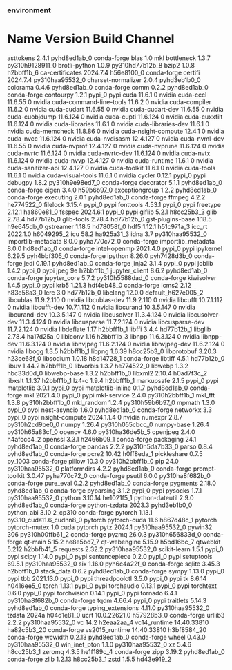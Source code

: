 ### environment
# Name                    Version                   Build  Channel
asttokens                 2.4.1              pyhd8ed1ab_0    conda-forge
blas                      1.0                         mkl
bottleneck                1.3.7           py310h9128911_0
brotli-python             1.0.9           py310hd77b12b_8
bzip2                     1.0.8                h2bbff1b_6
ca-certificates           2024.7.4             h56e8100_0    conda-forge
certifi                   2024.7.4        py310haa95532_0
charset-normalizer        2.0.4              pyhd3eb1b0_0
colorama                  0.4.6              pyhd8ed1ab_0    conda-forge
comm                      0.2.2              pyhd8ed1ab_0    conda-forge
contourpy                 1.2.1                    pypi_0    pypi
cuda                      11.6.1                        0    nvidia
cuda-cccl                 11.6.55                       0    nvidia
cuda-command-line-tools   11.6.2                        0    nvidia
cuda-compiler             11.6.2                        0    nvidia
cuda-cudart               11.6.55                       0    nvidia
cuda-cudart-dev           11.6.55                       0    nvidia
cuda-cuobjdump            11.6.124                      0    nvidia
cuda-cupti                11.6.124                      0    nvidia
cuda-cuxxfilt             11.6.124                      0    nvidia
cuda-libraries            11.6.1                        0    nvidia
cuda-libraries-dev        11.6.1                        0    nvidia
cuda-memcheck             11.8.86                       0    nvidia
cuda-nsight-compute       12.4.1                        0    nvidia
cuda-nvcc                 11.6.124                      0    nvidia
cuda-nvdisasm             12.4.127                      0    nvidia
cuda-nvml-dev             11.6.55                       0    nvidia
cuda-nvprof               12.4.127                      0    nvidia
cuda-nvprune              11.6.124                      0    nvidia
cuda-nvrtc                11.6.124                      0    nvidia
cuda-nvrtc-dev            11.6.124                      0    nvidia
cuda-nvtx                 11.6.124                      0    nvidia
cuda-nvvp                 12.4.127                      0    nvidia
cuda-runtime              11.6.1                        0    nvidia
cuda-sanitizer-api        12.4.127                      0    nvidia
cuda-toolkit              11.6.1                        0    nvidia
cuda-tools                11.6.1                        0    nvidia
cuda-visual-tools         11.6.1                        0    nvidia
cycler                    0.12.1                   pypi_0    pypi
debugpy                   1.8.2           py310h9e98ed7_0    conda-forge
decorator                 5.1.1              pyhd8ed1ab_0    conda-forge
eigen                     3.4.0                h59b6b97_0
exceptiongroup            1.2.2              pyhd8ed1ab_0    conda-forge
executing                 2.0.1              pyhd8ed1ab_0    conda-forge
ffmpeg                    4.2.2                he774522_0
filelock                  3.15.4                   pypi_0    pypi
fonttools                 4.53.1                   pypi_0    pypi
freetype                  2.12.1               ha860e81_0
fsspec                    2024.6.1                 pypi_0    pypi
giflib                    5.2.1                h8cc25b3_3
glib                      2.78.4               hd77b12b_0
glib-tools                2.78.4               hd77b12b_0
gst-plugins-base          1.18.5               h9e645db_0
gstreamer                 1.18.5               hd78058f_0
hdf5                      1.12.1               h51c971a_3
icc_rt                    2022.1.0             h6049295_2
icu                       58.2                 ha925a31_3
idna                      3.7             py310haa95532_0
importlib-metadata        8.0.0              pyha770c72_0    conda-forge
importlib_metadata        8.0.0                hd8ed1ab_0    conda-forge
intel-openmp              2021.4.0                 pypi_0    pypi
ipykernel                 6.29.5             pyh4bbf305_0    conda-forge
ipython                   8.26.0             pyh7428d3b_0    conda-forge
jedi                      0.19.1             pyhd8ed1ab_0    conda-forge
jinja2                    3.1.4                    pypi_0    pypi
joblib                    1.4.2                    pypi_0    pypi
jpeg                      9e                   h2bbff1b_1
jupyter_client            8.6.2              pyhd8ed1ab_0    conda-forge
jupyter_core              5.7.2           py310h5588dad_0    conda-forge
kiwisolver                1.4.5                    pypi_0    pypi
krb5                      1.21.3               hdf4eb48_0    conda-forge
lcms2                     2.12                 h83e58a3_0
lerc                      3.0                  hd77b12b_0
libclang                  12.0.0          default_h627e005_2
libcublas                 11.9.2.110                    0    nvidia
libcublas-dev             11.9.2.110                    0    nvidia
libcufft                  10.7.1.112                    0    nvidia
libcufft-dev              10.7.1.112                    0    nvidia
libcurand                 10.3.5.147                    0    nvidia
libcurand-dev             10.3.5.147                    0    nvidia
libcusolver               11.3.4.124                    0    nvidia
libcusolver-dev           11.3.4.124                    0    nvidia
libcusparse               11.7.2.124                    0    nvidia
libcusparse-dev           11.7.2.124                    0    nvidia
libdeflate                1.17                 h2bbff1b_1
libffi                    3.4.4                hd77b12b_1
libglib                   2.78.4               ha17d25a_0
libiconv                  1.16                 h2bbff1b_3
libnpp                    11.6.3.124                    0    nvidia
libnpp-dev                11.6.3.124                    0    nvidia
libnvjpeg                 11.6.2.124                    0    nvidia
libnvjpeg-dev             11.6.2.124                    0    nvidia
libogg                    1.3.5                h2bbff1b_1
libpng                    1.6.39               h8cc25b3_0
libprotobuf               3.20.3               h23ce68f_0
libsodium                 1.0.18               h8d14728_1    conda-forge
libtiff                   4.5.1                hd77b12b_0
libuv                     1.44.2               h2bbff1b_0
libvorbis                 1.3.7                he774522_0
libwebp                   1.3.2                hbc33d0d_0
libwebp-base              1.3.2                h2bbff1b_0
libxml2                   2.10.4               h0ad7f3c_2
libxslt                   1.1.37               h2bbff1b_1
lz4-c                     1.9.4                h2bbff1b_1
markupsafe                2.1.5                    pypi_0    pypi
matplotlib                3.9.1                    pypi_0    pypi
matplotlib-inline         0.1.7              pyhd8ed1ab_0    conda-forge
mkl                       2021.4.0                 pypi_0    pypi
mkl-service               2.4.0           py310h2bbff1b_1
mkl_fft                   1.3.8           py310h2bbff1b_0
mkl_random                1.2.4           py310h59b6b97_0
mpmath                    1.3.0                    pypi_0    pypi
nest-asyncio              1.6.0              pyhd8ed1ab_0    conda-forge
networkx                  3.3                      pypi_0    pypi
nsight-compute            2024.1.1.4                    0    nvidia
numexpr                   2.8.7           py310h2cd9be0_0
numpy                     1.26.4          py310h055cbcc_0
numpy-base                1.26.4          py310h65a83cf_0
opencv                    4.6.0           py310ha36de5b_5
openjpeg                  2.4.0                h4afccc4_2
openssl                   3.3.1                h2466b09_1    conda-forge
packaging                 24.1               pyhd8ed1ab_0    conda-forge
pandas                    2.2.2           py310h5da7b33_0
parso                     0.8.4              pyhd8ed1ab_0    conda-forge
pcre2                     10.42                h0ff8eda_1
pickleshare               0.7.5                   py_1003    conda-forge
pillow                    10.3.0          py310h2bbff1b_0
pip                       24.0            py310haa95532_0
platformdirs              4.2.2              pyhd8ed1ab_0    conda-forge
prompt-toolkit            3.0.47             pyha770c72_0    conda-forge
psutil                    6.0.0           py310ha8f682b_0    conda-forge
pure_eval                 0.2.2              pyhd8ed1ab_0    conda-forge
pygments                  2.18.0             pyhd8ed1ab_0    conda-forge
pyparsing                 3.1.2                    pypi_0    pypi
pysocks                   1.7.1           py310haa95532_0
python                    3.10.14              he1021f5_1
python-dateutil           2.9.0              pyhd8ed1ab_0    conda-forge
python-tzdata             2023.3             pyhd3eb1b0_0
python_abi                3.10                    2_cp310    conda-forge
pytorch                   1.13.1          py3.10_cuda11.6_cudnn8_0    pytorch
pytorch-cuda              11.6                 h867d48c_1    pytorch
pytorch-mutex             1.0                        cuda    pytorch
pytz                      2024.1          py310haa95532_0
pywin32                   306             py310h00ffb61_2    conda-forge
pyzmq                     26.0.3          py310h656833d_0    conda-forge
qt-main                   5.15.2               he8e5bd7_7
qt-webengine              5.15.9               h5bd16bc_7
qtwebkit                  5.212                h2bbfb41_5
requests                  2.32.2          py310haa95532_0
scikit-learn              1.5.1                    pypi_0    pypi
scipy                     1.14.0                   pypi_0    pypi
sentencepiece             0.2.0                    pypi_0    pypi
setuptools                69.5.1          py310haa95532_0
six                       1.16.0             pyh6c4a22f_0    conda-forge
sqlite                    3.45.3               h2bbff1b_0
stack_data                0.6.2              pyhd8ed1ab_0    conda-forge
sympy                     1.13.0                   pypi_0    pypi
tbb                       2021.13.0                pypi_0    pypi
threadpoolctl             3.5.0                    pypi_0    pypi
tk                        8.6.14               h0416ee5_0
torch                     1.13.1                   pypi_0    pypi
torchaudio                0.13.1                   pypi_0    pypi
torchtext                 0.6.0                    pypi_0    pypi
torchvision               0.14.1                   pypi_0    pypi
tornado                   6.4.1           py310ha8f682b_0    conda-forge
tqdm                      4.66.4                   pypi_0    pypi
traitlets                 5.14.3             pyhd8ed1ab_0    conda-forge
typing_extensions         4.11.0          py310haa95532_0
tzdata                    2024a                h04d1e81_0
ucrt                      10.0.22621.0         h57928b3_0    conda-forge
urllib3                   2.2.2           py310haa95532_0
vc                        14.2                 h2eaa2aa_4
vc14_runtime              14.40.33810         ha82c5b3_20    conda-forge
vs2015_runtime            14.40.33810         h3bf8584_20    conda-forge
wcwidth                   0.2.13             pyhd8ed1ab_0    conda-forge
wheel                     0.43.0          py310haa95532_0
win_inet_pton             1.1.0           py310haa95532_0
xz                        5.4.6                h8cc25b3_1
zeromq                    4.3.5                he1f189c_4    conda-forge
zipp                      3.19.2             pyhd8ed1ab_0    conda-forge
zlib                      1.2.13               h8cc25b3_1
zstd                      1.5.5                hd43e919_2
